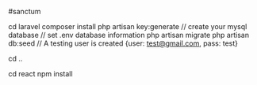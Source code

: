 #sanctum

cd laravel
composer install
php artisan key:generate
// create your mysql database
// set .env database information
php artisan migrate
php artisan db:seed
// A testing user is created {user: test@gmail.com,  pass: test}

cd ..

cd react
npm install
